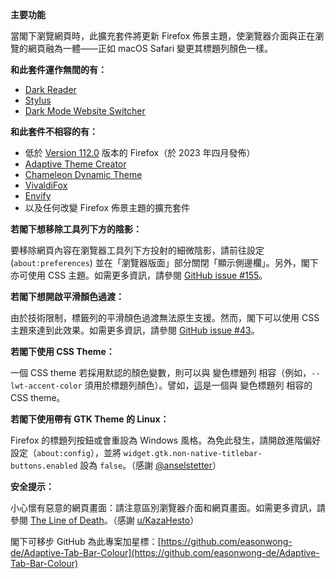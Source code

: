 **主要功能**

當閣下瀏覽網頁時，此擴充套件將更新 Firefox 佈景主題，使瀏覽器介面與正在瀏覽的網頁融為一體——正如 macOS Safari 變更其標題列顏色一樣。

**和此套件運作無間的有：**

- [Dark Reader](https://addons.mozilla.org/firefox/addon/darkreader/)
- [Stylus](https://addons.mozilla.org/firefox/addon/styl-us/)
- [Dark Mode Website Switcher](https://addons.mozilla.org/firefox/addon/dark-mode-website-switcher/)

**和此套件不相容的有：**

- 低於 [Version 112.0](https://www.mozilla.org/firefox/112.0/releasenotes/) 版本的 Firefox（於 2023 年四月發佈）
- [Adaptive Theme Creator](https://addons.mozilla.org/firefox/addon/adaptive-theme-creator/)
- [Chameleon Dynamic Theme](https://addons.mozilla.org/firefox/addon/chameleon-dynamic-theme-fixed/)
- [VivaldiFox](https://addons.mozilla.org/firefox/addon/vivaldifox/)
- [Envify](https://addons.mozilla.org/firefox/addon/envify/)
- 以及任何改變 Firefox 佈景主題的擴充套件

**若閣下想移除工具列下方的陰影：**

要移除網頁內容在瀏覽器工具列下方投射的細微陰影，請前往設定 (`about:preferences`) 並在「瀏覽器版面」部分關閉「顯示側邊欄」。另外，閣下亦可使用 CSS 主題。如需更多資訊，請參閱 [GitHub issue #155](https://github.com/easonwong-de/Adaptive-Tab-Bar-Colour/issues/155)。

**若閣下想開啟平滑顏色過渡：**

由於技術限制，標籤列的平滑顏色過渡無法原生支援。然而，閣下可以使用 CSS 主題來達到此效果。如需更多資訊，請參閱 [GitHub issue #43](https://github.com/easonwong-de/Adaptive-Tab-Bar-Colour/issues/43)。

**若閣下使用 CSS Theme：**

一個 CSS theme 若採用默認的顏色變數，則可以與 變色標題列 相容（例如，`--lwt-accent-color` 須用於標題列顏色）。譬如，[這](https://github.com/easonwong-de/Firefox-Adaptive-Sur-Theme)是一個與 變色標題列 相容的 CSS theme。

**若閣下使用帶有 GTK Theme 的 Linux：**

Firefox 的標題列按鈕或會重設為 Windows 風格。為免此發生，請開啟進階偏好設定（`about:config`），並將 `widget.gtk.non-native-titlebar-buttons.enabled` 設為 `false`。（感謝 [@anselstetter](https://github.com/anselstetter/)）

**安全提示：**

小心懷有惡意的網頁畫面：請注意區別瀏覽器介面和網頁畫面。如需更多資訊，請參閱 [The Line of Death](https://textslashplain.com/2017/01/14/the-line-of-death/)。（感謝 [u/KazaHesto](https://www.reddit.com/user/KazaHesto/)）

閣下可移步 GitHub 為此專案加星標：[https://github.com/easonwong-de/Adaptive-Tab-Bar-Colour](https://github.com/easonwong-de/Adaptive-Tab-Bar-Colour)